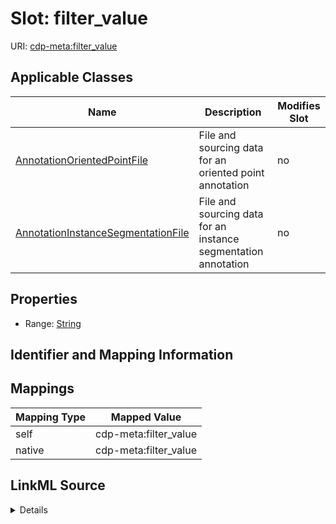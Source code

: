 

# Slot: filter_value

URI: [cdp-meta:filter_value](metadatafilter_value)



<!-- no inheritance hierarchy -->





## Applicable Classes

| Name | Description | Modifies Slot |
| --- | --- | --- |
| [AnnotationOrientedPointFile](AnnotationOrientedPointFile.md) | File and sourcing data for an oriented point annotation |  no  |
| [AnnotationInstanceSegmentationFile](AnnotationInstanceSegmentationFile.md) | File and sourcing data for an instance segmentation annotation |  no  |







## Properties

* Range: [String](String.md)





## Identifier and Mapping Information








## Mappings

| Mapping Type | Mapped Value |
| ---  | ---  |
| self | cdp-meta:filter_value |
| native | cdp-meta:filter_value |




## LinkML Source

<details>
```yaml
name: filter_value
alias: filter_value
domain_of:
- AnnotationOrientedPointFile
- AnnotationInstanceSegmentationFile
range: string

```
</details>
